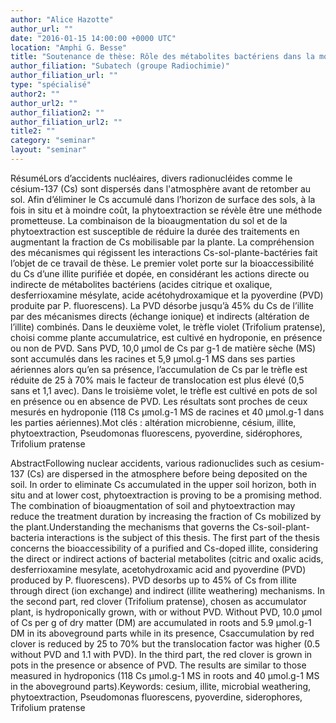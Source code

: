 ```yaml
---
author: "Alice Hazotte"
author_url: ""
date: "2016-01-15 14:00:00 +0000 UTC"
location: "Amphi G. Besse"
title: "Soutenance de thèse: Rôle des métabolites bactériens dans la mobilisation du Cs d'une illite dopée : étude mécaniste et application à la phytoextraction"
author_filiation: "Subatech (groupe Radiochimie)"
author_filiation_url: ""
type: "spécialisé"
author2: ""
author_url2: ""
author_filiation2: ""
author_filiation_url2: ""
title2: ""
category: "seminar" 
layout: "seminar"
---
```

RésuméLors d’accidents nucléaires, divers radionucléides comme le césium-137 (Cs) sont dispersés dans l'atmosphère avant de retomber au sol. Afin d’éliminer le Cs accumulé dans l’horizon de surface des sols, à la fois in situ et à moindre coût, la phytoextraction se révèle être une méthode prometteuse. La combinaison de la bioaugmentation du sol et de la phytoextraction est susceptible de réduire la durée des traitements en augmentant la fraction de Cs mobilisable par la plante. La compréhension des mécanismes qui régissent les interactions Cs-sol-plante-bactéries fait l’objet de ce travail de thèse. Le premier volet porte sur la bioaccessibilité du Cs d’une illite purifiée et dopée, en considérant les actions directe ou indirecte de métabolites bactériens (acides citrique et oxalique, desferrioxamine mésylate, acide acétohydroxamique et la pyoverdine (PVD) produite par P. fluorescens). La PVD désorbe jusqu’à 45% du Cs de l’illite par des mécanismes directs (échange ionique) et indirects (altération de l’illite) combinés. Dans le deuxième volet, le trèfle violet (Trifolium pratense), choisi comme plante accumulatrice, est cultivé en hydroponie, en présence ou non de PVD. Sans PVD, 10,0 μmol de Cs par g-1 de matière sèche (MS) sont accumulés dans les racines et 5,9 μmol.g-1 MS dans ses parties aériennes alors qu’en sa présence, l’accumulation de Cs par le trèfle est réduite de 25 à 70% mais le facteur de translocation est plus élevé (0,5 sans et 1,1 avec). Dans le troisième volet, le trèfle est cultivé en pots de sol en présence ou en absence de PVD. Les résultats sont proches de ceux mesurés en hydroponie (118 Cs μmol.g-1 MS de racines et 40 μmol.g-1 dans les parties aériennes).Mot clés : altération microbienne, césium, illite, phytoextraction, Pseudomonas fluorescens, pyoverdine, sidérophores, Trifolium pratense

AbstractFollowing nuclear accidents, various radionuclides such as cesium-137 (Cs) are dispersed in the atmosphere before being deposited on the soil. In order to eliminate Cs accumulated in the upper soil horizon, both in situ and at lower cost, phytoextraction is proving to be a promising method. The combination of bioaugmentation of soil and phytoextraction may reduce the treatment duration by increasing the fraction of Cs mobilized by the plant.Understanding the mechanisms that governs the Cs-soil-plant-bacteria interactions is the subject of this thesis. The first part of the thesis concerns the bioaccessibility of a purified and Cs-doped illite, considering the direct or indirect actions of bacterial metabolites (citric and oxalic acids, desferrioxamine mesylate, acetohydroxamic acid and pyoverdine (PVD) produced by P. fluorescens). PVD desorbs up to 45% of Cs from illite through direct (ion exchange) and indirect (illite weathering) mechanisms. In the second part, red clover (Trifolium pratense), chosen as accumulator plant, is hydroponically grown, with or without PVD. Without PVD, 10.0 μmol of Cs per g of dry matter (DM) are accumulated in roots and 5.9 μmol.g-1 DM in its aboveground parts while in its presence, Csaccumulation by red clover is reduced by 25 to 70% but the translocation factor was higher (0.5 without PVD and 1.1 with PVD). In the third part, the red clover is grown in pots in the presence or absence of PVD. The results are similar to those measured in hydroponics (118 Cs μmol.g-1 MS in roots and 40 μmol.g-1 MS in the aboveground parts).Keywords: cesium, illite, microbial weathering, phytoextraction, Pseudomonas fluorescens, pyoverdine, siderophores, Trifolium pratense
